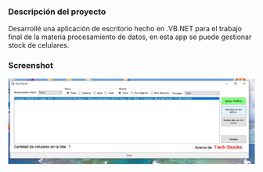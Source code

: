 ### Descripción del proyecto

Desarrollé una aplicación de escritorio hecho en .VB.NET para el trabajo final de la materia procesamiento de datos, en esta app se puede gestionar stock de celulares.

### Screenshot


![screenshot](screenshot.jpg)
